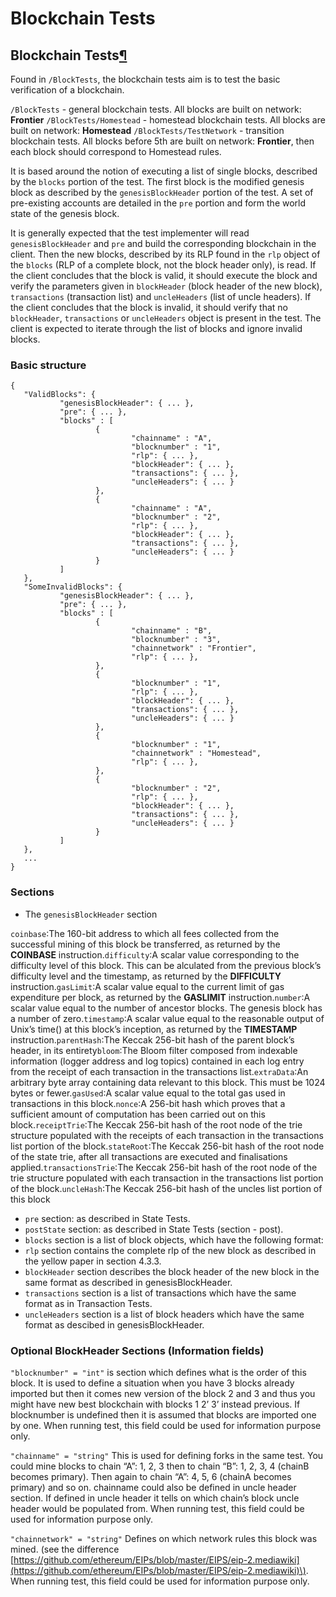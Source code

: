 # Blockchain Tests

## Blockchain Tests[¶](blockchain-tests.md)

Found in `/BlockTests`, the blockchain tests aim is to test the basic verification of a blockchain.

`/BlockTests` - general blockchain tests. All blocks are built on network: **Frontier** `/BlockTests/Homestead` - homestead blockchain tests. All blocks are built on network: **Homestead** `/BlockTests/TestNetwork` - transition blockchain tests. All blocks before 5th are built on network: **Frontier**, then each block should correspond to Homestead rules.

It is based around the notion of executing a list of single blocks, described by the `blocks` portion of the test. The first block is the modified genesis block as described by the `genesisBlockHeader` portion of the test. A set of pre-existing accounts are detailed in the `pre` portion and form the world state of the genesis block.

It is generally expected that the test implementer will read `genesisBlockHeader` and `pre` and build the corresponding blockchain in the client. Then the new blocks, described by its RLP found in the `rlp` object of the `blocks` \(RLP of a complete block, not the block header only\), is read. If the client concludes that the block is valid, it should execute the block and verify the parameters given in `blockHeader` \(block header of the new block\), `transactions` \(transaction list\) and `uncleHeaders` \(list of uncle headers\). If the client concludes that the block is invalid, it should verify that no `blockHeader`, `transactions` or `uncleHeaders` object is present in the test. The client is expected to iterate through the list of blocks and ignore invalid blocks.

### Basic structure

```text
{
   "ValidBlocks": {
           "genesisBlockHeader": { ... },
           "pre": { ... },
           "blocks" : [
                   {
                           "chainname" : "A",
                           "blocknumber" : "1",
                           "rlp": { ... },
                           "blockHeader": { ... },
                           "transactions": { ... },
                           "uncleHeaders": { ... }
                   },
                   {
                           "chainname" : "A",
                           "blocknumber" : "2",
                           "rlp": { ... },
                           "blockHeader": { ... },
                           "transactions": { ... },
                           "uncleHeaders": { ... }
                   }
           ]
   },
   "SomeInvalidBlocks": {
           "genesisBlockHeader": { ... },
           "pre": { ... },
           "blocks" : [
                   {
                           "chainname" : "B",
                           "blocknumber" : "3",
                           "chainnetwork" : "Frontier",
                           "rlp": { ... },
                   },
                   {
                           "blocknumber" : "1",
                           "rlp": { ... },
                           "blockHeader": { ... },
                           "transactions": { ... },
                           "uncleHeaders": { ... }
                   },
                   {
                           "blocknumber" : "1",
                           "chainnetwork" : "Homestead",
                           "rlp": { ... },
                   },
                   {
                           "blocknumber" : "2",
                           "rlp": { ... },
                           "blockHeader": { ... },
                           "transactions": { ... },
                           "uncleHeaders": { ... }
                   }
           ]
   },
   ...
}
```

### Sections

* The `genesisBlockHeader` section

`coinbase`:The 160-bit address to which all fees collected from the successful mining of this block be transferred, as returned by the **COINBASE** instruction.`difficulty`:A scalar value corresponding to the difficulty level of this block. This can be alculated from the previous block’s difficulty level and the timestamp, as returned by the **DIFFICULTY** instruction.`gasLimit`:A scalar value equal to the current limit of gas expenditure per block, as returned by the **GASLIMIT** instruction.`number`:A scalar value equal to the number of ancestor blocks. The genesis block has a number of zero.`timestamp`:A scalar value equal to the reasonable output of Unix’s time\(\) at this block’s inception, as returned by the **TIMESTAMP** instruction.`parentHash`:The Keccak 256-bit hash of the parent block’s header, in its entirety`bloom`:The Bloom filter composed from indexable information \(logger address and log topics\) contained in each log entry from the receipt of each transaction in the transactions list.`extraData`:An arbitrary byte array containing data relevant to this block. This must be 1024 bytes or fewer.`gasUsed`:A scalar value equal to the total gas used in transactions in this block.`nonce`:A 256-bit hash which proves that a sufficient amount of computation has been carried out on this block.`receiptTrie`:The Keccak 256-bit hash of the root node of the trie structure populated with the receipts of each transaction in the transactions list portion of the block.`stateRoot`:The Keccak 256-bit hash of the root node of the state trie, after all transactions are executed and finalisations applied.`transactionsTrie`:The Keccak 256-bit hash of the root node of the trie structure populated with each transaction in the transactions list portion of the block.`uncleHash`:The Keccak 256-bit hash of the uncles list portion of this block

* `pre` section: as described in State Tests.
* `postState` section: as described in State Tests \(section - post\).
* `blocks` section is a list of block objects, which have the following format:
* `rlp` section contains the complete rlp of the new block as described in the yellow paper in section 4.3.3.
* `blockHeader` section describes the block header of the new block in the same format as described in genesisBlockHeader.
* `transactions` section is a list of transactions which have the same format as in Transaction Tests.
* `uncleHeaders` section is a list of block headers which have the same format as descibed in genesisBlockHeader.

### Optional BlockHeader Sections \(Information fields\)

`"blocknumber" = "int"` is section which defines what is the order of this block. It is used to define a situation when you have 3 blocks already imported but then it comes new version of the block 2 and 3 and thus you might have new best blockchain with blocks 1 2’ 3’ instead previous. If blocknumber is undefined then it is assumed that blocks are imported one by one. When running test, this field could be used for information purpose only.

`"chainname" = "string"` This is used for defining forks in the same test. You could mine blocks to chain “A”: 1, 2, 3 then to chain “B”: 1, 2, 3, 4 \(chainB becomes primary\). Then again to chain “A”: 4, 5, 6 \(chainA becomes primary\) and so on. chainname could also be defined in uncle header section. If defined in uncle header it tells on which chain’s block uncle header would be populated from. When running test, this field could be used for information purpose only.

`"chainnetwork" = "string"` Defines on which network rules this block was mined. \(see the difference [https://github.com/ethereum/EIPs/blob/master/EIPS/eip-2.mediawiki](https://github.com/ethereum/EIPs/blob/master/EIPS/eip-2.mediawiki)\). When running test, this field could be used for information purpose only.

